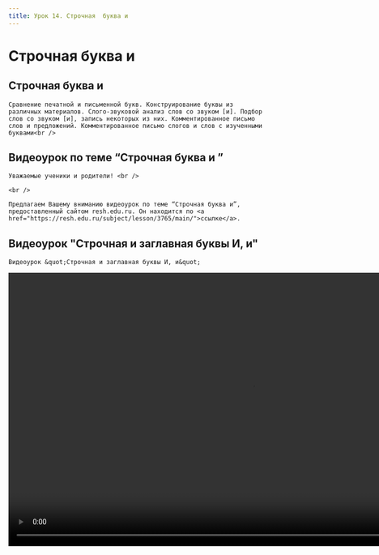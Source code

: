 ```yaml
---
title: Урок 14. Строчная  буква и 
---
```


# Строчная  буква и 

## Строчная буква и

<p>
	Сравнение печатной и письменной букв. Конструирование буквы из различных материалов. Слого-звуковой анализ слов со звуком [и]. Подбор слов со звуком [и], запись некоторых из них. Комментированное письмо слов и предложений. Комментированное письмо слогов и слов с изученными буквами<br />
</p>

## Видеоурок по теме “Строчная буква и ”

<p>
	Уважаемые ученики и родители! <br /> 
</p>
<p>
	<br /> 
</p>
<p>
	Предлагаем Вашему вниманию видеоурок по теме “Строчная буква и”, предоставленный сайтом resh.edu.ru. Он находится по <a href="https://resh.edu.ru/subject/lesson/3765/main/">ссылке</a>.
</p>

## Видеоурок "Строчная и заглавная буквы И, и"

<p>
	Видеоурок &quot;Строчная и заглавная буквы И, и&quot;
</p>


<video width="960" height="540" controls>
  <source src="https://vod-progressive.akamaized.net/exp=1667466170~acl=%2Fvimeo-prod-skyfire-std-us%2F01%2F4545%2F12%2F322725136%2F1254872758.mp4~hmac=844544995bf89b3d083feb8070b6628f01ae6f95ecad38b22b7652b6f0a282bf/vimeo-prod-skyfire-std-us/01/4545/12/322725136/1254872758.mp4" type="video/mp4">
Your browser does not support the video tag.
</video>
